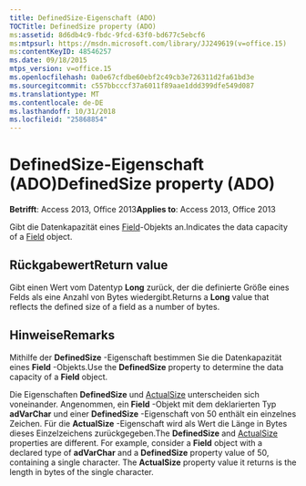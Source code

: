 ```yaml
---
title: DefinedSize-Eigenschaft (ADO)
TOCTitle: DefinedSize property (ADO)
ms:assetid: 8d6db4c9-fbdc-9fcd-63f0-bd677c5ebcf6
ms:mtpsurl: https://msdn.microsoft.com/library/JJ249619(v=office.15)
ms:contentKeyID: 48546257
ms.date: 09/18/2015
mtps_version: v=office.15
ms.openlocfilehash: 0a0e67cfdbe60ebf2c49cb3e726311d2fa61bd3e
ms.sourcegitcommit: c557bbcccf37a6011f89aae1ddd399dfe549d087
ms.translationtype: MT
ms.contentlocale: de-DE
ms.lasthandoff: 10/31/2018
ms.locfileid: "25868854"
---
```

# <a name="definedsize-property-ado"></a><span data-ttu-id="684eb-102">DefinedSize-Eigenschaft (ADO)</span><span class="sxs-lookup"><span data-stu-id="684eb-102">DefinedSize property (ADO)</span></span>


<span data-ttu-id="684eb-103">**Betrifft**: Access 2013, Office 2013</span><span class="sxs-lookup"><span data-stu-id="684eb-103">**Applies to**: Access 2013, Office 2013</span></span>

<span data-ttu-id="684eb-104">Gibt die Datenkapazität eines [Field](field-object-ado.md)-Objekts an.</span><span class="sxs-lookup"><span data-stu-id="684eb-104">Indicates the data capacity of a [Field](field-object-ado.md) object.</span></span>

## <a name="return-value"></a><span data-ttu-id="684eb-105">Rückgabewert</span><span class="sxs-lookup"><span data-stu-id="684eb-105">Return value</span></span>

<span data-ttu-id="684eb-106">Gibt einen Wert vom Datentyp **Long** zurück, der die definierte Größe eines Felds als eine Anzahl von Bytes wiedergibt.</span><span class="sxs-lookup"><span data-stu-id="684eb-106">Returns a **Long** value that reflects the defined size of a field as a number of bytes.</span></span>

## <a name="remarks"></a><span data-ttu-id="684eb-107">Hinweise</span><span class="sxs-lookup"><span data-stu-id="684eb-107">Remarks</span></span>

<span data-ttu-id="684eb-108">Mithilfe der **DefinedSize** -Eigenschaft bestimmen Sie die Datenkapazität eines **Field** -Objekts.</span><span class="sxs-lookup"><span data-stu-id="684eb-108">Use the **DefinedSize** property to determine the data capacity of a **Field** object.</span></span>

<span data-ttu-id="684eb-p101">Die Eigenschaften **DefinedSize** und [ActualSize](actualsize-property-ado.md) unterscheiden sich voneinander. Angenommen, ein **Field** -Objekt mit dem deklarierten Typ **adVarChar** und einer **DefinedSize** -Eigenschaft von 50 enthält ein einzelnes Zeichen. Für die **ActualSize** -Eigenschaft wird als Wert die Länge in Bytes dieses Einzelzeichens zurückgegeben.</span><span class="sxs-lookup"><span data-stu-id="684eb-p101">The **DefinedSize** and [ActualSize](actualsize-property-ado.md) properties are different. For example, consider a **Field** object with a declared type of **adVarChar** and a **DefinedSize** property value of 50, containing a single character. The **ActualSize** property value it returns is the length in bytes of the single character.</span></span>

